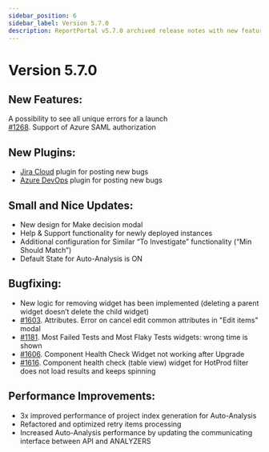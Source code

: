 ```yaml
---
sidebar_position: 6
sidebar_label: Version 5.7.0
description: ReportPortal v5.7.0 archived release notes with new features.
---
```


# Version 5.7.0

## New Features:
A possibility to see all unique errors for a launch  
[#1268](https://github.com/reportportal/reportportal/issues/1268). Support of Azure SAML authorization


## New Plugins:

- [Jira Cloud](https://github.com/reportportal/plugin-bts-jira-cloud/packages/1366483) plugin for posting new bugs
- [Azure DevOps](https://github.com/reportportal/plugin-bts-azure/packages/1366495) plugin for posting new bugs

## Small and Nice Updates:

- New design for Make decision modal
- Help & Support functionality for newly deployed instances
- Additional configuration for Similar “To Investigate” functionality (“Min Should Match”)
- Default State for Auto-Analysis is ON

## Bugfixing:

- New logic for removing widget has been implemented (deleting a parent widget doesn’t delete the child widget)
- [#1603](https://github.com/reportportal/reportportal/issues/1603). Attributes. Error on cancel edit common attributes in "Edit items" modal
- [#1181](https://github.com/reportportal/reportportal/issues/1181). Most Failed Tests and Most Flaky Tests widgets: wrong time is shown
- [#1606](https://github.com/reportportal/reportportal/issues/1606). Component Health Check Widget not working after Upgrade
- [#1616](https://github.com/reportportal/reportportal/issues/1616). Component health check (table view) widget for HotProd filter does not load results and keeps spinning


## Performance Improvements:

- 3x improved performance of project index generation for Auto-Analysis
- Refactored and optimized retry items processing
- Increased Auto-Analysis performance by updating the communicating interface between API and ANALYZERS
